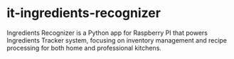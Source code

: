 # it-ingredients-recognizer
Ingredients Recognizer is a Python app for Raspberry PI that powers Ingredients Tracker system, focusing on inventory management and recipe processing for both home and professional kitchens. 
